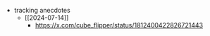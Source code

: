   * tracking anecdotes
    * [[2024-07-14]]
      * https://x.com/cube_flipper/status/1812400422826721443
